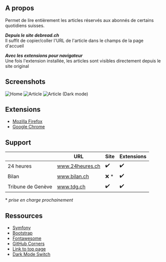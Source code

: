 ## A propos

Permet de lire entièrement les articles réservés aux abonnés de certains quotidiens suisses.

**_Depuis le site debread.ch_**  
Il suffit de copier/coller l'URL de l'article dans le champs de la page d'accueil

**_Avec les extensions pour navigateur_**  
Une fois l'extension installée, les articles sont visibles directement depuis le site original

## Screenshots

![Home](https://debread.ch/public/images/screenshot_home.png)
![Article](https://debread.ch/public/images/screenshot_article.png)
![Article (Dark mode)](https://debread.ch/public/images/screenshot_article_dark.png)

## Extensions

* [Mozilla Firefox](https://addons.mozilla.org/fr/firefox/addon/debread)
* [Google Chrome](https://chrome.google.com/webstore/detail/debread/gmikgfcepemhnmidnhdmfclohkjlialb?hl=fr)

## Support

|                   |URL                 |Site               |Extensions        |
|-------------------|--------------------|-------------------|------------------|
|24 heures          |www.24heures.ch     |:heavy_check_mark: |:heavy_check_mark:|
|Bilan              |www.bilan.ch        |:x: *              |:heavy_check_mark:|
|Tribune de Genève  |www.tdg.ch          |:heavy_check_mark: |:heavy_check_mark:|

\* *prise en charge prochainement*

## Ressources

* [Symfony](https://symfony.com/)
* [Bootstrap](https://getbootstrap.com)
* [Fontawesome](https://fontawesome.com)
* [GitHub Corners](https://github.com/tholman/github-corners)
* [Link to top page](https://bootsnipp.com/snippets/x3p9)
* [Dark Mode Switch](https://github.com/coliff/dark-mode-switch)